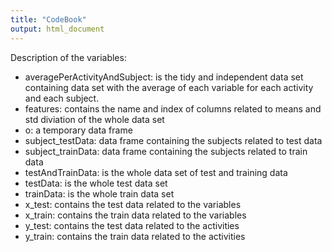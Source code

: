 ```yaml
---
title: "CodeBook"
output: html_document
---
```


Description of the variables: 

- averagePerActivityAndSubject: is the tidy and independent data set containing data set with the average of each variable for each activity and each subject.
- features: contains the name and index of columns related to means and std diviation of the whole data set
- o: a temporary data frame
- subject_testData: data frame containing the subjects related to test data
- subject_trainData: data frame containing the subjects related to train data
- testAndTrainData: is the whole data set of test and training data
- testData: is the whole test data set
- trainData: is the whole train data set
- x_test: contains the test data related to the variables
- x_train: contains the train data related to the variables
- y_test: contains the test data related to the activities
- y_train: contains the train data related to the activities


